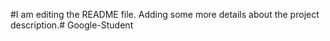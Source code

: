 #I am editing the README file. Adding some more details about the project description.# Google-Student

